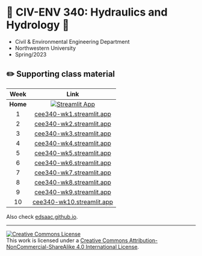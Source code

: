 # 🌊 CIV-ENV 340: Hydraulics and Hydrology 🌊
- Civil & Environmental Engineering Department
- Northwestern University 
- Spring/2023

## ✏️ Supporting class material 

|Week|Link|
|:---:|:----:|
| **Home** | [![Streamlit App](https://static.streamlit.io/badges/streamlit_badge_black_white.svg)](https://edsaac.streamlit.app/?page=classes) |
| 1 | [cee340-wk1.streamlit.app](https://cee340-wk1.streamlit.app/) |
| 2 | [cee340-wk2.streamlit.app](https://cee340-wk2.streamlit.app/)|
| 3 | [cee340-wk3.streamlit.app](https://cee340-wk3.streamlit.app/)|
| 4 | [cee340-wk4.streamlit.app](https://cee340-wk4.streamlit.app/)|
| 5 | [cee340-wk5.streamlit.app](https://cee340-wk5.streamlit.app/)|
| 6 | [cee340-wk6.streamlit.app](https://cee340-wk6.streamlit.app/)|
| 7 | [cee340-wk7.streamlit.app](https://cee340-wk7.streamlit.app/)|
| 8 | [cee340-wk8.streamlit.app](https://cee340-wk8.streamlit.app/)|
| 9 | [cee340-wk9.streamlit.app](https://cee340-wk9.streamlit.app/)|
| 10 | [cee340-wk10.streamlit.app](https://cee340-wk10.streamlit.app/)|

Also check [edsaac.github.io](https://edsaac.github.io).

***********

<a rel="license" href="http://creativecommons.org/licenses/by-nc-sa/4.0/"><img alt="Creative Commons License" style="border-width:0" src="https://i.creativecommons.org/l/by-nc-sa/4.0/80x15.png" /></a><br />This work is licensed under a <a rel="license" href="http://creativecommons.org/licenses/by-nc-sa/4.0/">Creative Commons Attribution-NonCommercial-ShareAlike 4.0 International License</a>.